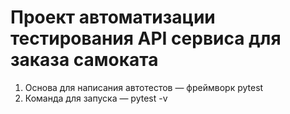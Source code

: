 # Проект автоматизации тестирования API сервиса для заказа самоката

1. Основа для написания автотестов — фреймворк pytest
2. Команда для запуска — pytest -v